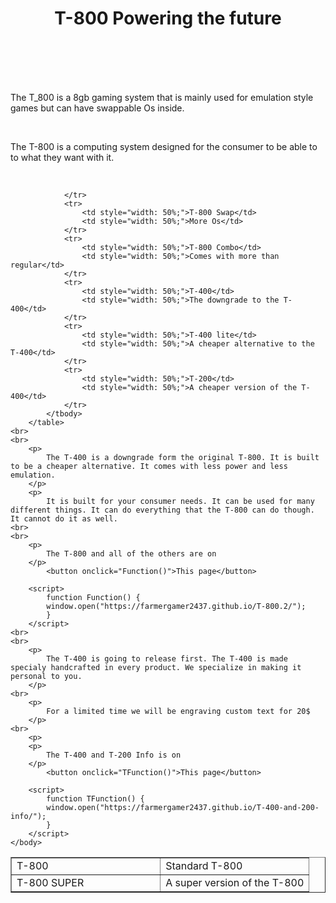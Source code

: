 <html>
	<head>
		<title>
			T-800 Homepage
		</title>
	</head>
	<body>
		<h1 style="text-align: center;">
			T-800 Powering the future
		</h1>
	<br>
	<br>
	<br>
	<br>
		<p>
			The T_800 is a 8gb gaming system that is mainly used for emulation style games but can have swappable Os inside.
		</p>
	<br>
		<p> 
			The T-800 is a computing system designed for the consumer to be able to to what they want with it.
		</p>
	<br>
		<table border="1" style="border-collapse: collapse; width: 100%;">
			<tbody>
				<tr> 
					<td style="width: 50%;">T-800</td>
					<td style="width: 50%;">Standard T-800</td>
				</tr>
				<tr>
					<td style="width: 50%;">T-800 SUPER</td>
					<td style="width: 50%;">A super version of the T-800</td>

				</tr>
				<tr>
					<td style="width: 50%;">T-800 Swap</td>
					<td style="width: 50%;">More Os</td>
				</tr>
				<tr>
					<td style="width: 50%;">T-800 Combo</td>
					<td style="width: 50%;">Comes with more than regular</td>
				</tr>
				<tr>
					<td style="width: 50%;">T-400</td>
					<td style="width: 50%;">The downgrade to the T-400</td>
				</tr>
				<tr>
					<td style="width: 50%;">T-400 lite</td>
					<td style="width: 50%;">A cheaper alternative to the T-400</td>
				</tr>
				<tr>
					<td style="width: 50%;">T-200</td>
					<td style="width: 50%;">A cheaper version of the T-400</td>
				</tr>
			</tbody>
		</table>
	<br>
	<br>
		<p> 
			The T-400 is a downgrade form the original T-800. It is built to be a cheaper alternative. It comes with less power and less emulation.
		</p>
		<p>
			It is built for your consumer needs. It can be used for many different things. It can do everything that the T-800 can do though. It cannot do it as well.
	<br>
	<br>
		<p>
			The T-800 and all of the others are on 
		</p>
			<button onclick="Function()">This page</button>

		<script>
			function Function() {
			window.open("https://farmergamer2437.github.io/T-800.2/");
			}
		</script>
	<br>
	<br>
		<p>
			The T-400 is going to release first. The T-400 is made specialy handcrafted in every product. We specialize in making it personal to you.
		</p>
	<br>
		<p> 
			For a limited time we will be engraving custom text for 20$
		</p>
	<br>
		<p>
		<p>
			The T-400 and T-200 Info is on 
		</p>
			<button onclick="TFunction()">This page</button>

		<script>
			function TFunction() {
			window.open("https://farmergamer2437.github.io/T-400-and-200-info/");
			}
		</script>
	</body>
</html>
